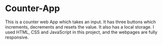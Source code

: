 # Counter-App
This is a counter web App which takes an input. It has three buttons which increments, decrements and resets the value.
It also has a local storage.
I used HTML, CSS and JavaScript in this project, and the webpages are fully responsive.

